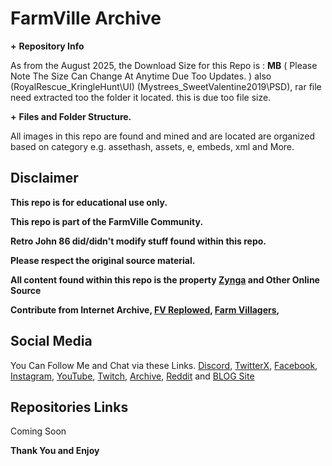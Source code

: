 # __**FarmVille Archive**__


**+** __**Repository Info**__

As from the August 2025, the Download Size for this Repo is : **MB** ( Please Note The Size Can Change At Anytime Due Too Updates. ) also (RoyalRescue_KringleHunt\UI) (Mystrees_SweetValentine2019\PSD), rar file need extracted too the folder it located. this is due too file size.


**+** __**Files and Folder Structure.**__

All images in this repo are found and mined and are located are organized based on category e.g. assethash, assets, e, embeds, xml and More.


## __**Disclaimer**__

**This repo is for educational use only.**

**This repo is part of the FarmVille Community.**

**Retro John 86 did/didn't modify stuff found within this repo.**

**Please respect the original source material.**

**All content found within this repo is the property [Zynga](https://www.zynga.com/) and Other Online Source**

**Contribute from Internet Archive, [FV Replowed](https://discord.gg/vembVB3R9H), [Farm Villagers](https://discord.gg/Bm2EkN5vhz),**


## __**Social Media**__

You Can Follow Me and Chat via these Links. [Discord](https://discord.com/invite/XWphsEk), [TwitterX](https://x.com/Retro86Official), [Facebook](https://www.facebook.com/Retro86Official), [Instagram](https://www.instagram.com/retrojohn86), [YouTube](https://www.youtube.com/channel/UCUw02MHKeo3mGfNDMvBn_eQ), [Twitch](https://www.twitch.tv/retrojohn86), [Archive](https://archive.org/details/@retro_john_86), [Reddit](https://www.reddit.com/user/RetroJohn86/) and [BLOG Site](https://retrojohn86.blogspot.com/)


## __**Repositories Links**__
Coming Soon

__**Thank You and Enjoy**__